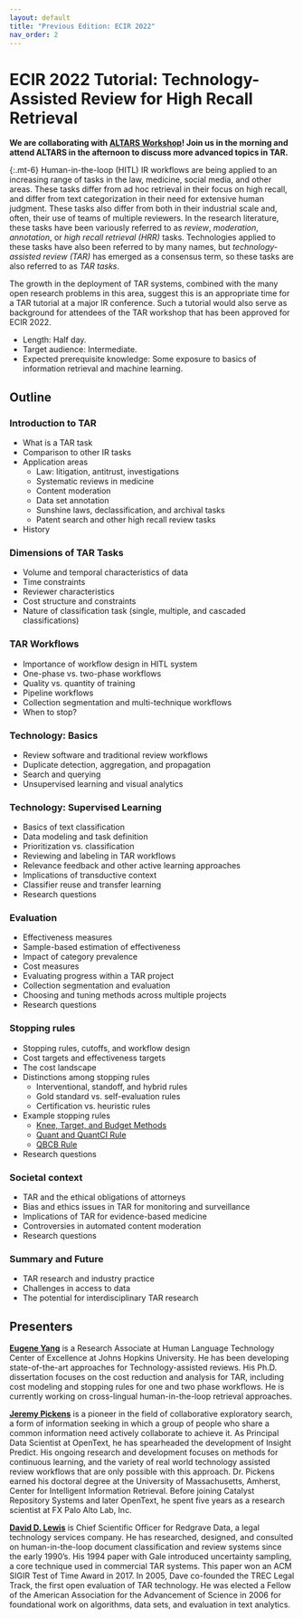 ```yaml
---
layout: default
title: "Previous Edition: ECIR 2022"
nav_order: 2
---
```


# ECIR 2022 Tutorial: Technology-Assisted Review for High Recall Retrieval

**We are collaborating with [ALTARS Workshop](http://altars2022.dei.unipd.it/)! Join us in the morning and attend ALTARS in the afternoon to discuss more advanced topics in TAR.**


{:.mt-6}
Human-in-the-loop (HITL) IR workflows are being applied to an increasing range of tasks in the law, medicine, social media, and other areas.  These tasks differ from ad hoc retrieval in their focus on high recall, and differ from text categorization in their need for extensive human judgment. These tasks also differ from both in their industrial scale and, often, their use of teams of multiple reviewers. In the research literature, these tasks have been variously referred to as *review*, *moderation*, *annotation*, or *high recall retrieval (HRR)* tasks. Technologies applied to these tasks have also been referred to by many names, but *technology-assisted review (TAR)* has emerged as a consensus term, so these tasks are also referred to as *TAR tasks*. 

The growth in the deployment of TAR systems, combined with the many open research problems in this area, suggest this is an appropriate time for a TAR tutorial at a major IR conference.
Such a tutorial would also serve as background for attendees of the TAR workshop that has been approved for ECIR 2022. 

- Length: Half day.
- Target audience: Intermediate. 
- Expected prerequisite knowledge:  Some exposure to basics of information retrieval and machine learning. 

## Outline 


### Introduction to TAR
- What is a TAR task 
- Comparison to other IR tasks 
- Application areas
    - Law: litigation, antitrust, investigations
    - Systematic reviews in medicine 
    - Content moderation
    - Data set annotation 
    - Sunshine laws, declassification, and archival tasks
    - Patent search and other high recall review tasks 
- History 

### Dimensions of TAR Tasks
- Volume and temporal characteristics of data
- Time constraints 
- Reviewer characteristics 
- Cost structure and constraints 
- Nature of classification task (single, multiple, and cascaded classifications) 

### TAR Workflows
- Importance of workflow design in HITL system  
- One-phase vs. two-phase workflows 
- Quality vs. quantity of training
- Pipeline workflows 
- Collection segmentation and multi-technique workflows 
- When to stop?

### Technology: Basics
- Review software and traditional review workflows
- Duplicate detection, aggregation, and propagation
- Search and querying
- Unsupervised learning and visual analytics

### Technology: Supervised Learning
- Basics of text classification 
- Data modeling and task definition 
- Prioritization vs. classification 
- Reviewing and labeling in TAR workflows 
- Relevance feedback and other active learning approaches
- Implications of transductive context 
- Classifier reuse and transfer learning 
- Research questions

### Evaluation
- Effectiveness measures 
- Sample-based estimation of effectiveness
- Impact of category prevalence
- Cost measures 
- Evaluating progress within a TAR project
- Collection segmentation and evaluation  
- Choosing and tuning methods across multiple projects
- Research questions

### Stopping rules
- Stopping rules, cutoffs, and workflow design
- Cost targets and effectiveness targets
- The cost landscape 
- Distinctions among stopping rules
    - Interventional, standoff, and hybrid rules
    - Gold standard vs. self-evaluation rules
    - Certification vs. heuristic rules 
- Example stopping rules
    - [Knee, Target, and Budget Methods](https://dl.acm.org/doi/10.1145/2911451.2911510)
    - [Quant and QuantCI Rule](https://dl.acm.org/doi/10.1145/3469096.3469873)
    - [QBCB Rule](https://dl.acm.org/doi/10.1145/3459637.3482415)
- Research questions 

### Societal context  
- TAR and the ethical obligations of attorneys
- Bias and ethics issues in TAR for monitoring and surveillance
- Implications of TAR for evidence-based medicine 
- Controversies in automated content moderation
- Research questions 

### Summary and Future
- TAR research and industry practice 
- Challenges in access to data   
- The potential for interdisciplinary TAR research


## Presenters

**[Eugene Yang](https://www.eugene.zone/)**
is a Research Associate at Human Language Technology Center of Excellence at Johns Hopkins University. He has been developing state-of-the-art approaches for Technology-assisted reviews. His Ph.D. dissertation focuses on the cost reduction and analysis for TAR, including cost modeling and stopping rules for one and two phase workflows. He is currently working on cross-lingual human-in-the-loop retrieval approaches.

**[Jeremy Pickens](https://www.linkedin.com/in/jeremy-pickens-4b81bb5/)**
is a pioneer in the field of collaborative exploratory search, a form of information seeking in which a group of people who share a common information need actively collaborate to achieve it. As Principal Data Scientist at OpenText, he has spearheaded the development of Insight Predict. His ongoing research and development focuses on methods for continuous learning, and the variety of real world technology assisted review workflows that are only possible with this approach. Dr. Pickens earned his doctoral degree at the University of Massachusetts, Amherst, Center for Intelligent Information Retrieval. Before joining Catalyst Repository Systems and later OpenText, he spent five years as a research scientist at FX Palo Alto Lab, Inc. 

**[David D. Lewis](http://www.daviddlewis.com/)**
is Chief Scientific Officer for Redgrave Data, a legal technology services company.  He has researched, designed, and consulted on human-in-the-loop document classification and review systems since the early 1990’s. His 1994 paper with Gale introduced uncertainty sampling, a core technique used in commercial TAR systems. This paper won an ACM SIGIR Test of Time Award in 2017.  In 2005, Dave co-founded the TREC Legal Track, the first open evaluation of TAR technology. He was elected a Fellow of the American Association for the Advancement of Science in 2006 for foundational work on algorithms, data sets, and evaluation in text analytics.

